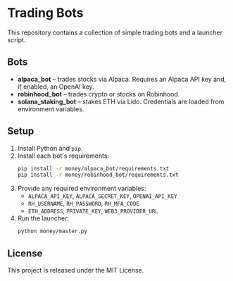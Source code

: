 # Trading Bots

This repository contains a collection of simple trading bots and a launcher script.

## Bots
- **alpaca_bot** – trades stocks via Alpaca. Requires an Alpaca API key and, if enabled, an OpenAI key.
- **robinhood_bot** – trades crypto or stocks on Robinhood.
- **solana_staking_bot** – stakes ETH via Lido. Credentials are loaded from environment variables.

## Setup
1. Install Python and `pip`.
2. Install each bot's requirements:
   ```bash
   pip install -r money/alpaca_bot/requirements.txt
   pip install -r money/robinhood_bot/requirements.txt
   ```
3. Provide any required environment variables:
   - `ALPACA_API_KEY`, `ALPACA_SECRET_KEY`, `OPENAI_API_KEY`
   - `RH_USERNAME`, `RH_PASSWORD`, `RH_MFA_CODE`
   - `ETH_ADDRESS`, `PRIVATE_KEY`, `WEB3_PROVIDER_URL`
4. Run the launcher:
   ```bash
   python money/master.py
   ```

## License

This project is released under the MIT License.
